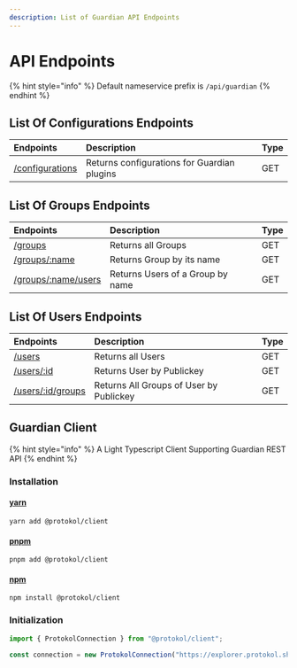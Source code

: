 ```yaml
---
description: List of Guardian API Endpoints
---
```


# API Endpoints

{% hint style="info" %}
Default nameservice prefix is `/api/guardian`
{% endhint %}

## List Of Configurations Endpoints

| Endpoints | Description | Type |
| :--- | :--- | :--- |
| [/configurations](../../nameservice/api-endpoints/configurations.md) | Returns configurations for Guardian plugins | GET |

## List Of Groups Endpoints

| Endpoints | Description | Type |
| :--- | :--- | :--- |
| [/groups](groups.md#groups-1) | Returns all Groups | GET |
| [/groups/:name](groups.md#groups-name) | Returns Group by its name | GET |
| [/groups/:name/users](groups.md#users-by-group-name) | Returns Users of a Group by name | GET |

## List Of Users Endpoints

| Endpoints | Description | Type |
| :--- | :--- | :--- |
| [/users](users.md#users-1) | Returns all Users | GET |
| [/users/:id](users.md#users-id) | Returns User by Publickey | GET |
| [/users/:id/groups](users.md#users-id-groups) | Returns All Groups of User by Publickey | GET |



## Guardian Client

{% hint style="info" %}
A Light Typescript Client Supporting Guardian REST API
{% endhint %}

### Installation

#### [yarn](https://classic.yarnpkg.com/lang/en/)

```text
yarn add @protokol/client
```

#### [pnpm](https://pnpm.js.org/)

```text
pnpm add @protokol/client
```

#### [npm](https://www.npmjs.com/)

```text
npm install @protokol/client
```



### Initialization

```typescript
import { ProtokolConnection } from "@protokol/client";

const connection = new ProtokolConnection("https://explorer.protokol.sh/api");
```

## 





